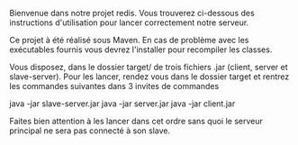 Bienvenue dans notre projet redis.
Vous trouverez ci-dessous des instructions d'utilisation pour lancer correctement notre serveur.

Ce projet à été réalisé sous Maven. En cas de problème avec les exécutables fournis vous devrez l'installer pour recompiler les classes.

Vous disposez, dans le dossier target/ de trois fichiers .jar (client, server et slave-server).
Pour les lancer, rendez vous dans le dossier target et rentrez les commandes suivantes dans 3 invites de commandes

java -jar slave-server.jar
java -jar server.jar
java -jar client.jar

Faites bien attention à les lancer dans cet ordre sans quoi le serveur principal ne sera pas connecté à son slave.